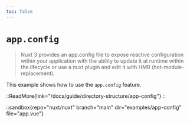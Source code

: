 ```yaml
---
toc: false
---
```


# `app.config`

> Nuxt 3 provides an app.config file to expose reactive configuration within your application with the ability to update it at runtime within the lifecycle or use a nuxt plugin and edit it with HMR (hot-module-replacement).

This example shows how to use the `app.config` feature.

::ReadMore{link="/docs/guide/directory-structure/app-config"}
::

::sandbox{repo="nuxt/nuxt" branch="main" dir="examples/app-config" file="app.vue"}
